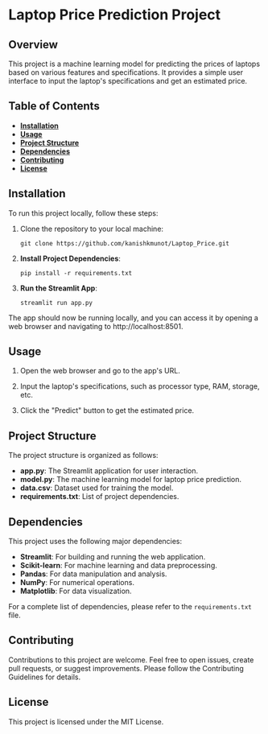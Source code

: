 # **Laptop Price Prediction Project**

## **Overview**

This project is a machine learning model for predicting the prices of laptops based on various features and specifications. It provides a simple user interface to input the laptop's specifications and get an estimated price.

## **Table of Contents**

- [**Installation**](#installation)
- [**Usage**](#usage)
- [**Project Structure**](#project-structure)
- [**Dependencies**](#dependencies)
- [**Contributing**](#contributing)
- [**License**](#license)

## **Installation**

To run this project locally, follow these steps:

1. Clone the repository to your local machine:

   ```shell
   git clone https://github.com/kanishkmunot/Laptop_Price.git
   ```

2. **Install Project Dependencies**:

   ```shell
   pip install -r requirements.txt
   ```

3. **Run the Streamlit App**:

   ```shell
   streamlit run app.py
   ```

The app should now be running locally, and you can access it by opening a web browser and navigating to http://localhost:8501.

## **Usage**

1. Open the web browser and go to the app's URL.

2. Input the laptop's specifications, such as processor type, RAM, storage, etc.

3. Click the "Predict" button to get the estimated price.

## **Project Structure**

The project structure is organized as follows:

- **app.py**: The Streamlit application for user interaction.
- **model.py**: The machine learning model for laptop price prediction.
- **data.csv**: Dataset used for training the model.
- **requirements.txt**: List of project dependencies.

## **Dependencies**

This project uses the following major dependencies:

- **Streamlit**: For building and running the web application.
- **Scikit-learn**: For machine learning and data preprocessing.
- **Pandas**: For data manipulation and analysis.
- **NumPy**: For numerical operations.
- **Matplotlib**: For data visualization.

For a complete list of dependencies, please refer to the `requirements.txt` file.

## **Contributing**

Contributions to this project are welcome. Feel free to open issues, create pull requests, or suggest improvements. Please follow the Contributing Guidelines for details.

## **License**

This project is licensed under the MIT License.
